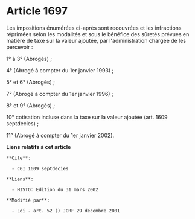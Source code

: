 # Article 1697

Les impositions énumérées ci-après sont recouvrées et les infractions réprimées selon les modalités et sous le bénéfice des
sûretés prévues en matière de taxe sur la valeur ajoutée, par l'administration chargée de les percevoir :

1° à 3° (Abrogés) ;

4° (Abrogé à compter du 1er janvier 1993) ;

5° et 6° (Abrogés) ;

7° (Abrogé à compter du 1er janvier 1996) ;

8° et 9° (Abrogés) ;

10° cotisation incluse dans la taxe sur la valeur ajoutée (art. 1609 septdecies) ;

11° (Abrogé à compter du 1er janvier 2002).

**Liens relatifs à cet article**

	**Cite**:

	  - CGI 1609 septdecies

	**Liens**:

	  - HISTO: Edition du 31 mars 2002

	**Modifié par**:

	  - Loi - art. 52 () JORF 29 décembre 2001
